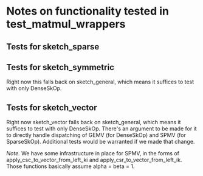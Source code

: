 # Notes on functionality tested in test_matmul_wrappers


## Tests for sketch_sparse


## Tests for sketch_symmetric
Right now this falls back on sketch_general, which means it suffices to 
test with only DenseSkOp.

## Tests for sketch_vector
Right now sketch_vector falls back on sketch_general, which means it suffices
to test with only DenseSkOp.
There's an argument to be made for it to directly handle
dispatching of GEMV (for DenseSkOp) and SPMV (for SparseSkOp).
Additional tests would be warranted if we made that change.

*Note.* We have some infrastructure in place for SPMV,
in the forms of
    apply_csc_to_vector_from_left_ki
and
    apply_csr_to_vector_from_left_ik.
Those functions basically assume alpha = beta = 1.
